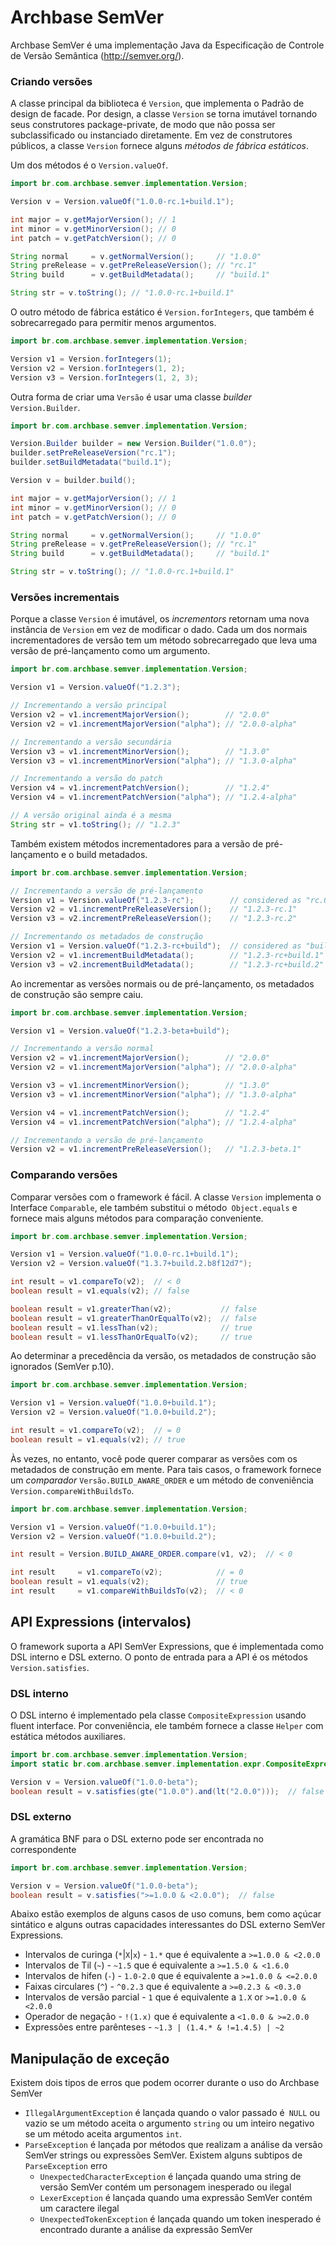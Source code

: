 Archbase SemVer 
===============

Archbase SemVer é uma implementação Java da Especificação de Controle de Versão Semântica
(http://semver.org/).


### Criando versões ###
A classe principal da biblioteca é `Version`, que implementa o
Padrão de design de facade. Por design, a classe `Version` se torna imutável 
tornando seus construtores package-private, de modo que não possa ser subclassificado ou
instanciado diretamente. Em vez de construtores públicos, a classe `Version`
fornece alguns _métodos de fábrica estáticos_.

Um dos métodos é o `Version.valueOf`.

~~~ java
import br.com.archbase.semver.implementation.Version;

Version v = Version.valueOf("1.0.0-rc.1+build.1");

int major = v.getMajorVersion(); // 1
int minor = v.getMinorVersion(); // 0
int patch = v.getPatchVersion(); // 0

String normal     = v.getNormalVersion();     // "1.0.0"
String preRelease = v.getPreReleaseVersion(); // "rc.1"
String build      = v.getBuildMetadata();     // "build.1"

String str = v.toString(); // "1.0.0-rc.1+build.1"
~~~

O outro método de fábrica estático é `Version.forIntegers`, que também é
sobrecarregado para permitir menos argumentos.

~~~ java
import br.com.archbase.semver.implementation.Version;

Version v1 = Version.forIntegers(1);
Version v2 = Version.forIntegers(1, 2);
Version v3 = Version.forIntegers(1, 2, 3);
~~~

Outra forma de criar uma `Versão` é usar uma classe _builder_` Version.Builder`.
~~~ java
import br.com.archbase.semver.implementation.Version;

Version.Builder builder = new Version.Builder("1.0.0");
builder.setPreReleaseVersion("rc.1");
builder.setBuildMetadata("build.1");

Version v = builder.build();

int major = v.getMajorVersion(); // 1
int minor = v.getMinorVersion(); // 0
int patch = v.getPatchVersion(); // 0

String normal     = v.getNormalVersion();     // "1.0.0"
String preRelease = v.getPreReleaseVersion(); // "rc.1"
String build      = v.getBuildMetadata();     // "build.1"

String str = v.toString(); // "1.0.0-rc.1+build.1"
~~~

### Versões incrementais ###
Porque a classe `Version` é imutável, os _incrementors_ retornam uma nova
instância de `Version` em vez de modificar o dado. Cada um dos normais
incrementadores de versão tem um método sobrecarregado que leva uma versão de pré-lançamento
como um argumento.

~~~ java
import br.com.archbase.semver.implementation.Version;

Version v1 = Version.valueOf("1.2.3");

// Incrementando a versão principal
Version v2 = v1.incrementMajorVersion();        // "2.0.0"
Version v2 = v1.incrementMajorVersion("alpha"); // "2.0.0-alpha"

// Incrementando a versão secundária
Version v3 = v1.incrementMinorVersion();        // "1.3.0"
Version v3 = v1.incrementMinorVersion("alpha"); // "1.3.0-alpha"

// Incrementando a versão do patch
Version v4 = v1.incrementPatchVersion();        // "1.2.4"
Version v4 = v1.incrementPatchVersion("alpha"); // "1.2.4-alpha"

// A versão original ainda é a mesma
String str = v1.toString(); // "1.2.3"
~~~

Também existem métodos incrementadores para a versão de pré-lançamento e o build
metadados.

~~~ java
import br.com.archbase.semver.implementation.Version;

// Incrementando a versão de pré-lançamento
Version v1 = Version.valueOf("1.2.3-rc");        // considered as "rc.0"
Version v2 = v1.incrementPreReleaseVersion();    // "1.2.3-rc.1"
Version v3 = v2.incrementPreReleaseVersion();    // "1.2.3-rc.2"

// Incrementando os metadados de construção
Version v1 = Version.valueOf("1.2.3-rc+build");  // considered as "build.0"
Version v2 = v1.incrementBuildMetadata();        // "1.2.3-rc+build.1"
Version v3 = v2.incrementBuildMetadata();        // "1.2.3-rc+build.2"
~~~

Ao incrementar as versões normais ou de pré-lançamento, os metadados de construção são
sempre caiu.

~~~ java
import br.com.archbase.semver.implementation.Version;

Version v1 = Version.valueOf("1.2.3-beta+build");

// Incrementando a versão normal
Version v2 = v1.incrementMajorVersion();        // "2.0.0"
Version v2 = v1.incrementMajorVersion("alpha"); // "2.0.0-alpha"

Version v3 = v1.incrementMinorVersion();        // "1.3.0"
Version v3 = v1.incrementMinorVersion("alpha"); // "1.3.0-alpha"

Version v4 = v1.incrementPatchVersion();        // "1.2.4"
Version v4 = v1.incrementPatchVersion("alpha"); // "1.2.4-alpha"

// Incrementando a versão de pré-lançamento
Version v2 = v1.incrementPreReleaseVersion();   // "1.2.3-beta.1"
~~~


### Comparando versões ###
Comparar versões com o framework é fácil. A classe `Version` implementa o
Interface `Comparable`, ele também substitui o método` Object.equals` e fornece
mais alguns métodos para comparação conveniente.

~~~ java
import br.com.archbase.semver.implementation.Version;

Version v1 = Version.valueOf("1.0.0-rc.1+build.1");
Version v2 = Version.valueOf("1.3.7+build.2.b8f12d7");

int result = v1.compareTo(v2);  // < 0
boolean result = v1.equals(v2); // false

boolean result = v1.greaterThan(v2);           // false
boolean result = v1.greaterThanOrEqualTo(v2);  // false
boolean result = v1.lessThan(v2);              // true
boolean result = v1.lessThanOrEqualTo(v2);     // true
~~~

Ao determinar a precedência da versão, os metadados de construção são ignorados (SemVer p.10).
~~~ java
import br.com.archbase.semver.implementation.Version;

Version v1 = Version.valueOf("1.0.0+build.1");
Version v2 = Version.valueOf("1.0.0+build.2");

int result = v1.compareTo(v2);  // = 0
boolean result = v1.equals(v2); // true
~~~

Às vezes, no entanto, você pode querer comparar as versões com os metadados de construção
em mente. Para tais casos, o framework fornece um _comparador_ `Versão.BUILD_AWARE_ORDER`
e um método de conveniência `Version.compareWithBuildsTo`.

~~~ java
import br.com.archbase.semver.implementation.Version;

Version v1 = Version.valueOf("1.0.0+build.1");
Version v2 = Version.valueOf("1.0.0+build.2");

int result = Version.BUILD_AWARE_ORDER.compare(v1, v2);  // < 0

int result     = v1.compareTo(v2);            // = 0
boolean result = v1.equals(v2);               // true
int result     = v1.compareWithBuildsTo(v2);  // < 0
~~~


API Expressions (intervalos)
----------------------------
O framework suporta a API SemVer Expressions, que é implementada como
DSL interno e DSL externo. O ponto de entrada para a API é
os métodos `Version.satisfies`.

### DSL interno ###
O DSL interno é implementado pela classe `CompositeExpression` usando fluent
interface. Por conveniência, ele também fornece a classe `Helper` com estática
métodos auxiliares.

~~~ java
import br.com.archbase.semver.implementation.Version;
import static br.com.archbase.semver.implementation.expr.CompositeExpression.Helper.*;

Version v = Version.valueOf("1.0.0-beta");
boolean result = v.satisfies(gte("1.0.0").and(lt("2.0.0")));  // false
~~~

### DSL externo ###
A gramática BNF para o DSL externo pode ser encontrada no correspondente

~~~ java
import br.com.archbase.semver.implementation.Version;

Version v = Version.valueOf("1.0.0-beta");
boolean result = v.satisfies(">=1.0.0 & <2.0.0");  // false
~~~

Abaixo estão exemplos de alguns casos de uso comuns, bem como açúcar sintático e alguns
outras capacidades interessantes do DSL externo SemVer Expressions.
* Intervalos de curinga (`*`|`X`|`x`) - `1.*` que é equivalente a `>=1.0.0 & <2.0.0`
* Intervalos de Til (`~`) - `~1.5` que é equivalente a `>=1.5.0 & <1.6.0`
* Intervalos de hifen (`-`) - `1.0-2.0` que é equivalente a `>=1.0.0 & <=2.0.0`
* Faixas circulares (`^`) - `^0.2.3` que é equivalente a `>=0.2.3 & <0.3.0`
* Intervalos de versão parcial - `1` que é equivalente a `1.X` or `>=1.0.0 & <2.0.0`
* Operador de negação - `!(1.x)` que é equivalente a `<1.0.0 & >=2.0.0`
* Expressões entre parênteses - `~1.3 | (1.4.* & !=1.4.5) | ~2`


Manipulação de exceção
------------------
Existem dois tipos de erros que podem ocorrer durante o uso do Archbase SemVer
* `IllegalArgumentException` é lançada quando o valor passado é` NULL` ou vazio
  se um método aceita o argumento `string` ou um inteiro negativo se um método aceita
  argumentos `int`.
* `ParseException` é lançada por métodos que realizam a análise da versão SemVer
  strings ou expressões SemVer. Existem alguns subtipos de `ParseException`
  erro
  - `UnexpectedCharacterException` é lançada quando uma string de versão SemVer contém
    um personagem inesperado ou ilegal
  - `LexerException` é lançada quando uma expressão SemVer contém um caractere ilegal
  - `UnexpectedTokenException` é lançada quando um token inesperado é encontrado
    durante a análise da expressão SemVer
